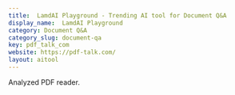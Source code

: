 ```yaml
---
title:  LamdAI Playground - Trending AI tool for Document Q&A
display_name:  LamdAI Playground
category: Document Q&A
category_slug: document-qa
key: pdf_talk_com
website: https://pdf-talk.com/
layout: aitool
---
```


Analyzed PDF reader.
